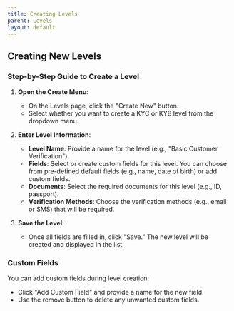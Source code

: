 ```yaml
---
title: Creating Levels
parent: Levels
layout: default
---
```


## Creating New Levels

### Step-by-Step Guide to Create a Level

1. **Open the Create Menu**:
   - On the Levels page, click the "Create New" button.
   - Select whether you want to create a KYC or KYB level from the dropdown menu.

2. **Enter Level Information**:
   - **Level Name**: Provide a name for the level (e.g., "Basic Customer Verification").
   - **Fields**: Select or create custom fields for this level. You can choose from pre-defined default fields (e.g., name, date of birth) or add custom fields.
   - **Documents**: Select the required documents for this level (e.g., ID, passport).
   - **Verification Methods**: Choose the verification methods (e.g., email or SMS) that will be required.

3. **Save the Level**:
   - Once all fields are filled in, click "Save." The new level will be created and displayed in the list.

### Custom Fields

You can add custom fields during level creation:

- Click "Add Custom Field" and provide a name for the new field.
- Use the remove button to delete any unwanted custom fields.